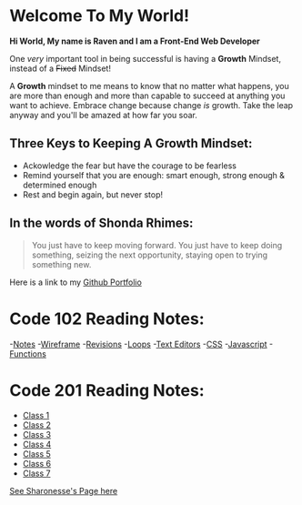 # Welcome To My World!

**Hi World, My name is Raven and I am a Front-End Web Developer**

One *very* important tool in being successful is having a **Growth** Mindset, instead of a ~~Fixed~~ Mindset!

A **Growth** mindset to me means to know that no matter what happens, you are more than enough and more than capable to succeed at anything you want to achieve. Embrace change because change *is* growth. Take the leap anyway and you'll be amazed at how far you soar.

## Three Keys to Keeping A Growth Mindset: ##
- Ackowledge the fear but have the courage to be fearless
- Remind yourself that you are enough: smart enough, strong enough & determined enough
- Rest and begin again, but never stop!

## In the words of Shonda Rhimes: ##

> You just have to keep moving forward. You just have to keep doing something, seizing the next opportunity, staying open to trying something new.

Here is a link to my [Github Portfolio](https://github.com/rdmcclain16)


# Code 102 Reading Notes:
-[Notes](markdown-notes.md)
-[Wireframe](wireframe-notes.md)
-[Revisions](revisions.md)
-[Loops](loops.md)
-[Text Editors](text-editor.md)
-[CSS](css.md)
-[Javascript](javascript.md)
-[Functions](functions.md)

# Code 201 Reading Notes:
- [Class 1](class-01.md)
- [Class 2](class-02.md)
- [Class 3](class-03.md)
- [Class 4](class-04.md)
- [Class 5](class-05.md)
- [Class 6](class-06.md)
- [Class 7](class-07.md)

[See Sharonesse's Page here](https://sahenderson101.github.io/LearningMarkdownLab1/)

